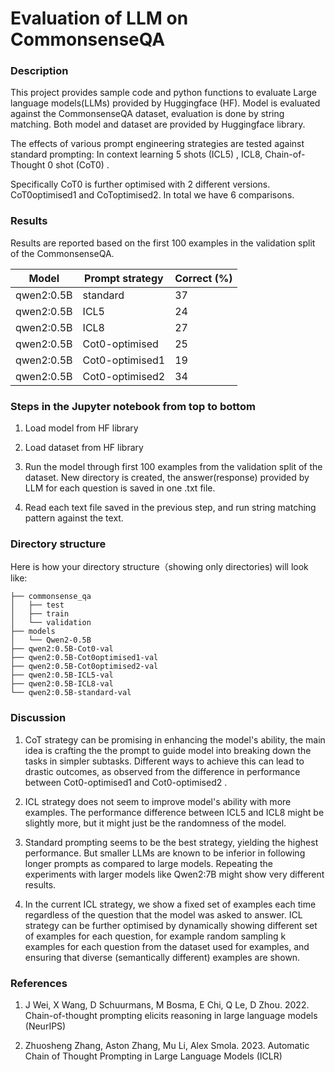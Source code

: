 
# Evaluation of LLM on CommonsenseQA 

### Description

This project provides sample code and python functions to evaluate Large language models(LLMs) provided by Huggingface (HF). Model is evaluated against the CommonsenseQA dataset, evaluation is done by string matching. Both model and dataset are provided by Huggingface library.

The effects of various prompt engineering strategies are tested against standard prompting:  In context learning 5 shots (ICL5) , ICL8, Chain-of-Thought 0 shot (CoT0) .

Specifically CoT0 is further optimised with 2 different versions. CoT0optimised1 and CoToptimised2. 
In total we have 6 comparisons.

### Results

Results are reported based on the first 100 examples in the validation split of the CommonsenseQA.

|   Model    | Prompt strategy |  Correct (%)  | 
| -----------| --------------- |---------------|
| qwen2:0.5B | standard        |   37          |
| qwen2:0.5B | ICL5            |   24          |
| qwen2:0.5B | ICL8            |   27          |
| qwen2:0.5B | Cot0-optimised  |   25          |
| qwen2:0.5B | Cot0-optimised1 |   19          |
| qwen2:0.5B | Cot0-optimised2 |   34          |


### Steps in the Jupyter notebook from top to bottom

1.  Load model from HF library
2.  Load dataset from HF library 
3.  Run the model through first 100 examples from the validation split of the dataset.
    New directory is created, the answer(response) provided by LLM for each question is 
    saved in one .txt file. 

4.  Read each text file saved in the previous step, and run string matching pattern 
    against the text.

### Directory structure

Here is how your directory structure（showing only directories) will look like:
```
├── commonsense_qa
│   ├── test
│   ├── train
│   └── validation
├── models
│   └── Qwen2-0.5B
├── qwen2:0.5B-Cot0-val
├── qwen2:0.5B-Cot0optimised1-val
├── qwen2:0.5B-Cot0optimised2-val
├── qwen2:0.5B-ICL5-val
├── qwen2:0.5B-ICL8-val
└── qwen2:0.5B-standard-val
```


### Discussion 
1. CoT strategy can be promising in enhancing the model's ability, the main idea is    crafting the 
   the prompt to guide model into breaking down the tasks in simpler subtasks. Different 
   ways to achieve this can lead to drastic outcomes, as observed from the difference in 
   performance between Cot0-optimised1 and Cot0-optimised2 .

2. ICL strategy does not seem to improve model's ability with more examples. The performance
   difference between ICL5 and ICL8 might be slightly more, but it might just be the randomness of 
   the model.

3. Standard prompting seems to be the best strategy, yielding the highest performance. But smaller 
   LLMs are known to be inferior in following longer prompts as compared to large models. 
   Repeating the experiments with larger models like Qwen2:7B might show very different results.

4. In the current ICL strategy, we show a fixed set of examples each time regardless of the 
   question that the model was asked to answer. ICL strategy can be
   further optimised by dynamically showing different set of examples for each question, for 
   example random sampling k examples for each question from the dataset used for examples, and
   ensuring that diverse (semantically different) examples are shown.

### References
   
1.  J Wei, X Wang, D Schuurmans, M Bosma, E Chi, Q Le, D Zhou. 2022. 
    Chain-of-thought prompting elicits reasoning in large language models (NeurIPS)

2.  Zhuosheng Zhang, Aston Zhang, Mu Li, Alex Smola. 2023. 
    Automatic Chain of Thought Prompting in Large Language Models (ICLR)




    




